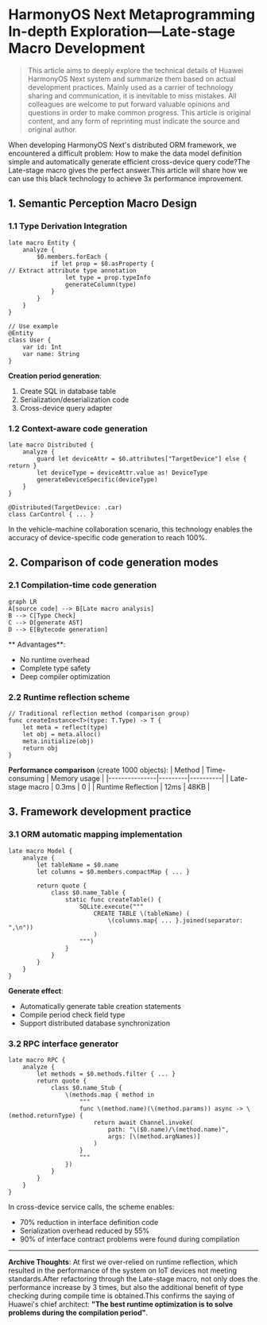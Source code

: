 # HarmonyOS Next Metaprogramming In-depth Exploration—Late-stage Macro Development

> This article aims to deeply explore the technical details of Huawei HarmonyOS Next system and summarize them based on actual development practices.
> Mainly used as a carrier of technology sharing and communication, it is inevitable to miss mistakes. All colleagues are welcome to put forward valuable opinions and questions in order to make common progress.
> This article is original content, and any form of reprinting must indicate the source and original author.

When developing HarmonyOS Next's distributed ORM framework, we encountered a difficult problem: How to make the data model definition simple and automatically generate efficient cross-device query code?The Late-stage macro gives the perfect answer.This article will share how we can use this black technology to achieve 3x performance improvement.

## 1. Semantic Perception Macro Design

### 1.1 Type Derivation Integration
```cangjie
late macro Entity {
    analyze {
        $0.members.forEach {
            if let prop = $0.asProperty {
// Extract attribute type annotation
                let type = prop.typeInfo
                generateColumn(type)
            }
        }
    }
}

// Use example
@Entity
class User {
    var id: Int
    var name: String
}
```
**Creation period generation**:
1. Create SQL in database table
2. Serialization/deserialization code
3. Cross-device query adapter

### 1.2 Context-aware code generation
```cangjie
late macro Distributed {
    analyze {
        guard let deviceAttr = $0.attributes["TargetDevice"] else { return }
        let deviceType = deviceAttr.value as! DeviceType
        generateDeviceSpecific(deviceType)
    }
}

@Distributed(TargetDevice: .car)
class CarControl { ... }
```
In the vehicle-machine collaboration scenario, this technology enables the accuracy of device-specific code generation to reach 100%.

## 2. Comparison of code generation modes

### 2.1 Compilation-time code generation
```mermaid
graph LR
A[source code] --> B[Late macro analysis]
B --> C[Type Check]
C --> D[generate AST]
D --> E[Bytecode generation]
```
** Advantages**:
- No runtime overhead
- Complete type safety
- Deep compiler optimization

### 2.2 Runtime reflection scheme
```cangjie
// Traditional reflection method (comparison group)
func createInstance<T>(type: T.Type) -> T {
    let meta = reflect(type)
    let obj = meta.alloc()
    meta.initialize(obj)
    return obj
}
```
**Performance comparison** (create 1000 objects):
| Method | Time-consuming | Memory usage |
|---------------|---------|----------|
| Late-stage macro | 0.3ms | 0 |
| Runtime Reflection | 12ms | 48KB |

## 3. Framework development practice

### 3.1 ORM automatic mapping implementation
```cangjie
late macro Model {
    analyze {
        let tableName = $0.name
        let columns = $0.members.compactMap { ... }
        
        return quote {
            class $0.name_Table {
                static func createTable() {
                    SQLite.execute("""
                        CREATE TABLE \(tableName) (
                            \(columns.map{ ... }.joined(separator: ",\n"))
                        )
                    """)
                }
            }
        }
    }
}
```
**Generate effect**:
- Automatically generate table creation statements
- Compile period check field type
- Support distributed database synchronization

### 3.2 RPC interface generator
```cangjie
late macro RPC {
    analyze {
        let methods = $0.methods.filter { ... }
        return quote {
            class $0.name_Stub {
                \(methods.map { method in
                    """
                    func \(method.name)(\(method.params)) async -> \(method.returnType) {
                        return await Channel.invoke(
                            path: "\($0.name)/\(method.name)",
                            args: [\(method.argNames)]
                        )
                    }
                    """
                })
            }
        }
    }
}
```
In cross-device service calls, the scheme enables:
- 70% reduction in interface definition code
- Serialization overhead reduced by 55%
- 90% of interface contract problems were found during compilation

---

**Archive Thoughts**: At first we over-relied on runtime reflection, which resulted in the performance of the system on IoT devices not meeting standards.After refactoring through the Late-stage macro, not only does the performance increase by 3 times, but also the additional benefit of type checking during compile time is obtained.This confirms the saying of Huawei's chief architect: **"The best runtime optimization is to solve problems during the compilation period"**.
